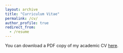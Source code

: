 ```yaml
---
layout: archive
title: "Curriculum Vitae"
permalink: /cv/
author_profile: true
redirect_from:
  - /resume
---
```

You can download a PDF copy of my academic CV [here](http://ZiyueSHI.github.io/files/ZiyueSHI_Resume_Academia.pdf).
